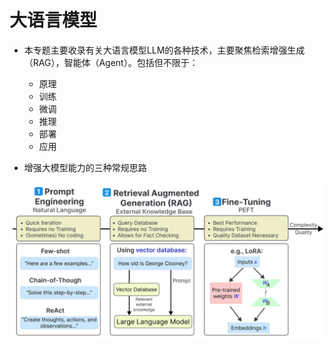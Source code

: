 # 

# 大语言模型

- 本专题主要收录有关大语言模型LLM的各种技术，主要聚焦检索增强生成（RAG），智能体（Agent）。包括但不限于：
  - 原理
  - 训练
  - 微调
  - 推理
  - 部署
  - 应用

- 增强大模型能力的三种常规思路

![image-20230924204222979](./_llm.assets/image-20230924204222979.png)